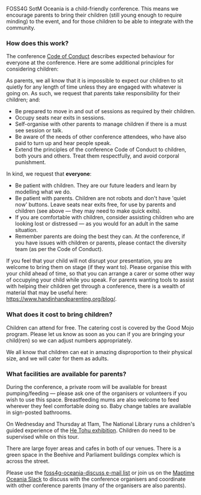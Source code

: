 FOSS4G SotM Oceania is a child-friendly conference. This means we encourage parents to bring their children (still young enough to require minding) to the event, and for those children to be able to integrate with the community.

### How does this work?

The conference [Code of Conduct](/cod/) describes expected behaviour for everyone at the conference. Here are some additional principles for considering children:

As parents, we all know that it is impossible to expect our children to sit quietly for any length of time unless they are engaged with whatever is going on. As such, we request that parents take responsibility for their children; and:

- Be prepared to move in and out of sessions as required by their children.     
- Occupy seats near exits in sessions.     
- Self-organise with other parents to manage children if there is a must see session or talk.     
- Be aware of the needs of other conference attendees, who have also paid to turn up and hear people speak.    
- Extend the principles of the conference Code of Conduct to children, both yours and others. Treat them respectfully, and avoid corporal punishment.

In kind, we request that **everyone**:

- Be patient with children. They are our future leaders and learn by modelling what we do.     
- Be patient with parents. Children are not robots and don't have 'quiet now' buttons.
Leave seats near exits free, for use by parents and children (see above — they may need to make quick exits).
- If you are comfortable with children, consider assisting children who are looking lost or distressed — as you would for an adult in the same situation.
- Remember parents are doing the best they can. At the conference, if you have issues with children or parents, please contact the diversity team (as per the Code of Conduct).

If you feel that your child will not disrupt your presentation, you are welcome to bring them on stage (if they want to). Please organise this with your child ahead of time, so that you can arrange a carer or some other way of occupying your child while you speak.
For parents wanting tools to assist with helping their children get through a conference, there is a wealth of material that may be useful here: https://www.handinhandparenting.org/blog/.

### What does it cost to bring children?

Children can attend for free. The catering cost is covered by the Good Mojo program. Please let us know as soon as you can if you are bringing your child(ren) so we can adjust numbers appropriately.

We all know that children can eat in amazing disproportion to their physical size, and we will cater for them as adults.

### What facilities are available for parents?

During the conference, a private room will be available for breast pumping/feeding — please ask one of the organisers or volunteers if you wish to use this space. Breastfeeding mums are also welcome to feed wherever they feel comfortable doing so. Baby change tables are available in sign-posted bathrooms.

On Wednesday and Thursday at 11am, The National Library runs a children's guided experience of the [He Tohu exhibition](https://natlib.govt.nz/he-tohu). Children do need to be supervised while on this tour.

There are large foyer areas and cafes in both of our venues. There is a green space in the Beehive and Parliament buildings complex which is across the street.

Please use the [foss4g-oceania-discuss e-mail list](https://lists.osgeo.org/mailman/listinfo/foss4g-oceania-discuss) or join us on the [Maptime Oceania Slack](https://bit.ly/maptimeau) to discuss with the conference organisers and coordinate with other conference parents (many of the organisers are also parents).
